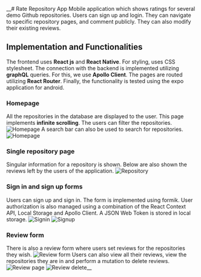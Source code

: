 __# Rate Repository App
Mobile application which shows ratings for several demo Github repositories. 
Users can sign up and login. 
They can navigate to specific repository pages, and comment publicly. 
They can also modify their existing reviews.
## Implementation and Functionalities
The frontend uses **React js** and **React Native**.
For styling, uses CSS stylesheet.
The connection with the backend is implemented utilizing **graphQL** queries.
For this, we use **Apollo Client**.
The pages are routed utilizing **React Router**.
Finally, the functionality is tested using the expo application for android.
### Homepage
All the repositories in the database are displayed to the user.
This page implements **infinite scrolling**.
The users can filter the repositories.
![Homepage](/rate-repository-app/assets/demo/homepage/home1.png)
A search bar can also be used to search for repositories.
![Homepage](/rate-repository-app/assets/demo/homepage/home2.png)
### Single repository page
Singular information for a repository is shown. 
Below are also shown the reviews left by the users of the application.
![Repository](/rate-repository-app/assets/demo/repo/img.png)
### Sign in and sign up forms
Users can sign up and sign in. 
The form is implemented using formik.
User authorization is also managed using a combination of the React Context API, Local Storage and Apollo Client.
A JSON Web Token is stored in local storage.
![Signin](/rate-repository-app/assets/demo/signin/sigin.png)
![Signup](/rate-repository-app/assets/demo/signin/signup.png)
### Review form
There is also a review form where users set reviews for the repositories they wish.
![Review form](/rate-repository-app/assets/demo/reviews/reviewform.png)
Users can also view all their reviews, view the repositories they are in and perform a mutation to delete reviews.
![Review page](/rate-repository-app/assets/demo/reviews/reviewpage.png)
![Review delete](/rate-repository-app/assets/demo/reviews/reviewdelete.png)__

